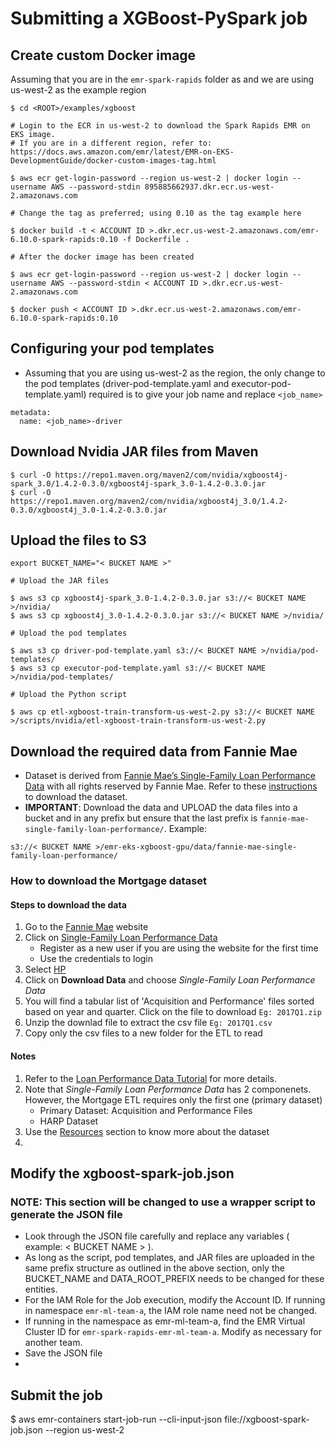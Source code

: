 # Submitting a XGBoost-PySpark job

## Create custom Docker image

Assuming that you are in the `emr-spark-rapids` folder as <ROOT> and we are using us-west-2 as the example region

```
$ cd <ROOT>/examples/xgboost

# Login to the ECR in us-west-2 to download the Spark Rapids EMR on EKS image. 
# If you are in a different region, refer to: https://docs.aws.amazon.com/emr/latest/EMR-on-EKS-DevelopmentGuide/docker-custom-images-tag.html

$ aws ecr get-login-password --region us-west-2 | docker login --username AWS --password-stdin 895885662937.dkr.ecr.us-west-2.amazonaws.com

# Change the tag as preferred; using 0.10 as the tag example here

$ docker build -t < ACCOUNT ID >.dkr.ecr.us-west-2.amazonaws.com/emr-6.10.0-spark-rapids:0.10 -f Dockerfile .

# After the docker image has been created

$ aws ecr get-login-password --region us-west-2 | docker login --username AWS --password-stdin < ACCOUNT ID >.dkr.ecr.us-west-2.amazonaws.com

$ docker push < ACCOUNT ID >.dkr.ecr.us-west-2.amazonaws.com/emr-6.10.0-spark-rapids:0.10

```

## Configuring your pod templates

- Assuming that you are using us-west-2 as the region, the only change to the pod templates (driver-pod-template.yaml and executor-pod-template.yaml) required is to give your job name and replace `<job_name>` 
 
```
metadata:
  name: <job_name>-driver
```
## Download Nvidia JAR files from Maven

```
$ curl -O https://repo1.maven.org/maven2/com/nvidia/xgboost4j-spark_3.0/1.4.2-0.3.0/xgboost4j-spark_3.0-1.4.2-0.3.0.jar
$ curl -O https://repo1.maven.org/maven2/com/nvidia/xgboost4j_3.0/1.4.2-0.3.0/xgboost4j_3.0-1.4.2-0.3.0.jar
```

## Upload the files to S3

```
export BUCKET_NAME="< BUCKET NAME >"

# Upload the JAR files

$ aws s3 cp xgboost4j-spark_3.0-1.4.2-0.3.0.jar s3://< BUCKET NAME >/nvidia/
$ aws s3 cp xgboost4j_3.0-1.4.2-0.3.0.jar s3://< BUCKET NAME >/nvidia/

# Upload the pod templates

$ aws s3 cp driver-pod-template.yaml s3://< BUCKET NAME >/nvidia/pod-templates/
$ aws s3 cp executor-pod-template.yaml s3://< BUCKET NAME >/nvidia/pod-templates/

# Upload the Python script

$ aws cp etl-xgboost-train-transform-us-west-2.py s3://< BUCKET NAME >/scripts/nvidia/etl-xgboost-train-transform-us-west-2.py
```

## Download the required data from Fannie Mae

- Dataset is derived from [Fannie Mae’s Single-Family Loan Performance Data](http://www.fanniemae.com/portal/funding-the-market/data/loan-performance-data.html) with all rights reserved by Fannie Mae. Refer to these [instructions](https://github.com/NVIDIA/spark-rapids-examples/blob/branch-23.04/docs/get-started/xgboost-examples/dataset/mortgage.md) to download the dataset.
- **IMPORTANT**: Download the data and UPLOAD the data files into a bucket and in any prefix but ensure that the last prefix is `fannie-mae-single-family-loan-performance/`. Example:
``` 
s3://< BUCKET NAME >/emr-eks-xgboost-gpu/data/fannie-mae-single-family-loan-performance/
```

### How to download the Mortgage dataset

#### Steps to download the data

1. Go to the [Fannie Mae](https://capitalmarkets.fanniemae.com/credit-risk-transfer/single-family-credit-risk-transfer/fannie-mae-single-family-loan-performance-data) website
2. Click on [Single-Family Loan Performance Data](https://datadynamics.fanniemae.com/data-dynamics/?&_ga=2.181456292.2043790680.1657122341-289272350.1655822609#/reportMenu;category=HP)
    * Register as a new user if you are using the website for the first time
    * Use the credentials to login
3. Select [HP](https://datadynamics.fanniemae.com/data-dynamics/#/reportMenu;category=HP)
4. Click on  **Download Data** and choose *Single-Family Loan Performance Data*
5. You will find a tabular list of 'Acquisition and Performance' files sorted based on year and quarter. Click on the file to download `Eg: 2017Q1.zip`
6. Unzip the downlad file to extract the csv file `Eg: 2017Q1.csv`
7. Copy only the csv files to a new folder for the ETL to read

#### Notes
1. Refer to the [Loan Performance Data Tutorial](https://capitalmarkets.fanniemae.com/media/9066/display) for more details. 
2. Note that *Single-Family Loan Performance Data* has 2 componenets. However, the Mortgage ETL requires only the first one (primary dataset)
    * Primary Dataset:  Acquisition and Performance Files
    * HARP Dataset
3. Use the [Resources](https://datadynamics.fanniemae.com/data-dynamics/#/resources/HP) section to know more about the dataset
4. 

## Modify the xgboost-spark-job.json 

### **NOTE**: This section will be changed to use a wrapper script to generate the JSON file

- Look through the JSON file carefully and replace any variables ( example: < BUCKET NAME > ). 
- As long as the script, pod templates, and JAR files are uploaded in the same prefix structure as outlined in the above section, only the BUCKET_NAME and DATA_ROOT_PREFIX needs to be changed for these entities.
- For the IAM Role for the Job execution, modify the Account ID. If running in namespace `emr-ml-team-a`, the IAM role name need not be changed.
- If running in the namespace as emr-ml-team-a, find the EMR Virtual Cluster ID for `emr-spark-rapids-emr-ml-team-a`. Modify as necessary for another team.
- Save the JSON file
- 
## Submit the job

$ aws emr-containers start-job-run --cli-input-json file://xgboost-spark-job.json --region us-west-2